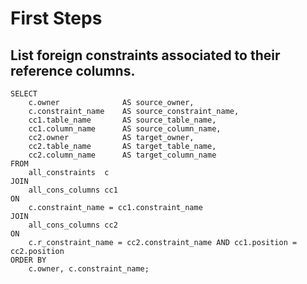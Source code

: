 # First Steps

## List foreign constraints associated to their reference columns.

    SELECT
        c.owner              AS source_owner,
        c.constraint_name    AS source_constraint_name,
        cc1.table_name       AS source_table_name,
        cc1.column_name      AS source_column_name,
        cc2.owner            AS target_owner,
        cc2.table_name       AS target_table_name,
        cc2.column_name      AS target_column_name
    FROM
        all_constraints  c
    JOIN
        all_cons_columns cc1
    ON
        c.constraint_name = cc1.constraint_name
    JOIN
        all_cons_columns cc2
    ON
        c.r_constraint_name = cc2.constraint_name AND cc1.position = cc2.position
    ORDER BY
        c.owner, c.constraint_name;


<!-- vim: set fenc=utf-8 spell spl=en ts=4 sw=4 et filetype=markdown : -->
